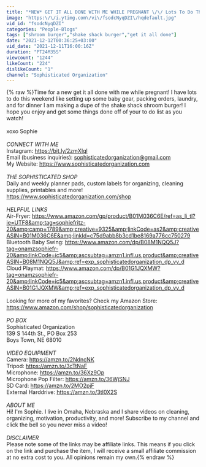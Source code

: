 ```yaml
---
title: "*NEW* GET IT ALL DONE WITH ME WHILE PREGNANT \/\/ Lots To Do This Weekend!"
image: "https:\/\/i.ytimg.com\/vi\/fsodcNyqDZI\/hqdefault.jpg"
vid_id: "fsodcNyqDZI"
categories: "People-Blogs"
tags: ["shroom burger","shake shack burger","get it all done"]
date: "2021-12-12T00:36:25+03:00"
vid_date: "2021-12-11T16:00:16Z"
duration: "PT24M35S"
viewcount: "1244"
likeCount: "224"
dislikeCount: "1"
channel: "Sophisticated Organization"
---
```

{% raw %}Time for a new get it all done with me while pregnant! I have lots to do this weekend like setting up some baby gear, packing orders, laundry, and for dinner I am making a dupe of the shake shack shroom burger! I hope you enjoy and get some things done off of your to do list as you watch! <br /><br />xoxo Sophie <br /><br />*CONNECT WITH ME*<br />Instagram: <a rel="nofollow" target="blank" href="https://bit.ly/2zmXIql">https://bit.ly/2zmXIql</a><br />Email (business inquiries): sophisticatedorganization@gmail.com<br />My Website: <a rel="nofollow" target="blank" href="https://www.sophisticatedorganization.com">https://www.sophisticatedorganization.com</a><br /><br />*THE SOPHISTICATED SHOP*<br />Daily and weekly planner pads, custom labels for organizing, cleaning supplies, printables and more! <br /><a rel="nofollow" target="blank" href="https://www.sophisticatedorganization.com/shop">https://www.sophisticatedorganization.com/shop</a><br /><br />*HELPFUL LINKS*<br />Air-Fryer: <a rel="nofollow" target="blank" href="https://www.amazon.com/gp/product/B01M036C6E/ref=as_li_tl?ie=UTF8&amp;tag=sophiefritz-20&amp;camp=1789&amp;creative=9325&amp;linkCode=as2&amp;creativeASIN=B01M036C6E&amp;linkId=c75d9abb8b3cd1be8169a776cc750279">https://www.amazon.com/gp/product/B01M036C6E/ref=as_li_tl?ie=UTF8&amp;tag=sophiefritz-20&amp;camp=1789&amp;creative=9325&amp;linkCode=as2&amp;creativeASIN=B01M036C6E&amp;linkId=c75d9abb8b3cd1be8169a776cc750279</a><br />Bluetooth Baby Swing: <a rel="nofollow" target="blank" href="https://www.amazon.com/dp/B08M1NQQ5J?tag=onamzsophiefr-20&amp;linkCode=ic5&amp;ascsubtag=amzn1.infl.us.product&amp;creativeASIN=B08M1NQQ5J&amp;ref=exp_sophisticatedorganization_dp_vv_d">https://www.amazon.com/dp/B08M1NQQ5J?tag=onamzsophiefr-20&amp;linkCode=ic5&amp;ascsubtag=amzn1.infl.us.product&amp;creativeASIN=B08M1NQQ5J&amp;ref=exp_sophisticatedorganization_dp_vv_d</a> <br />Cloud Playmat: <a rel="nofollow" target="blank" href="https://www.amazon.com/dp/B01G1JQXMW?tag=onamzsophiefr-20&amp;linkCode=ic5&amp;ascsubtag=amzn1.infl.us.product&amp;creativeASIN=B01G1JQXMW&amp;ref=exp_sophisticatedorganization_dp_vv_d">https://www.amazon.com/dp/B01G1JQXMW?tag=onamzsophiefr-20&amp;linkCode=ic5&amp;ascsubtag=amzn1.infl.us.product&amp;creativeASIN=B01G1JQXMW&amp;ref=exp_sophisticatedorganization_dp_vv_d</a> <br /><br />Looking for more of my favorites? Check my Amazon Store: <a rel="nofollow" target="blank" href="https://www.amazon.com/shop/sophisticatedorganization">https://www.amazon.com/shop/sophisticatedorganization</a><br /><br />*PO BOX*<br />Sophisticated Organization<br />139 S 144th St., PO Box 253<br />Boys Town, NE 68010<br /><br />*VIDEO EQUIPMENT*<br />Camera: <a rel="nofollow" target="blank" href="https://amzn.to/2NdncNK">https://amzn.to/2NdncNK</a><br />Tripod: <a rel="nofollow" target="blank" href="https://amzn.to/3cTtNaF">https://amzn.to/3cTtNaF</a><br />Microphone: <a rel="nofollow" target="blank" href="https://amzn.to/36Xz9Op">https://amzn.to/36Xz9Op</a><br />Microphone Pop Filter: <a rel="nofollow" target="blank" href="https://amzn.to/36WjSNJ">https://amzn.to/36WjSNJ</a><br />SD Card: <a rel="nofollow" target="blank" href="https://amzn.to/2MO2pjF">https://amzn.to/2MO2pjF</a><br />External Harddrive: <a rel="nofollow" target="blank" href="https://amzn.to/3tI0X2S">https://amzn.to/3tI0X2S</a><br /> <br />*ABOUT ME*<br />Hi! I'm Sophie. I live in Omaha, Nebraska and I share videos on cleaning, organizing, motivation, productivity, and more! Subscribe to my channel and click the bell so you never miss a video!<br /><br />*DISCLAIMER*<br />Please note some of the links may be affiliate links. This means if you click on the link and purchase the item, I will receive a small affiliate commission at no extra cost to you. All opinions remain my own.{% endraw %}
